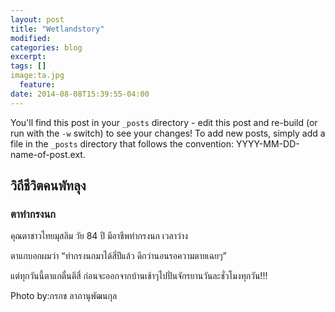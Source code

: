 ```yaml
---
layout: post
title: "Wetlandstory"
modified:
categories: blog
excerpt:
tags: []
image:ta.jpg
  feature:
date: 2014-08-08T15:39:55-04:00
---
```


You'll find this post in your `_posts` directory - edit this post and re-build (or run with the `-w` switch) to see your changes!
To add new posts, simply add a file in the `_posts` directory that follows the convention: YYYY-MM-DD-name-of-post.ext.

## วิถีชีวิตคนพัทลุง


### ตาทำกรงนก

คุณตาชาวไทยมุสลิม วัย 84 ปี มีอาชีพทำกรงนก เวลาว่าง

ตาแกบอกผมว่า “ทำกรงนกมาได้สี่ปีแล้ว ดีกว่านอนรอความตายเฉยๆ”

แต่ทุกวันนี้ตาแกตื่นตีสี่ ก่อนจะออกจากบ้านเช้าๆไปปั่นจักรยานวันละชั่วโมงทุกวัน!!!


Photo by:กรกช ลาภานุพัฒนกุล 